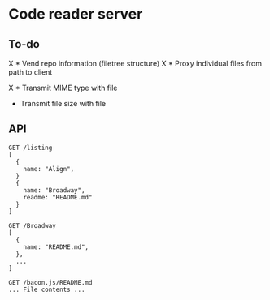 # Code reader server

## To-do
X * Vend repo information (filetree structure)
X * Proxy individual files from path to client

X * Transmit MIME type with file
* Transmit file size with file


## API

    GET /listing
    [
      {
        name: "Align",
      }
      {
        name: "Broadway",
        readme: "README.md"
      }
    ]

    GET /Broadway
    [
      {
        name: "README.md",
      },
      ...
    ]

    GET /bacon.js/README.md
    ... File contents ...

